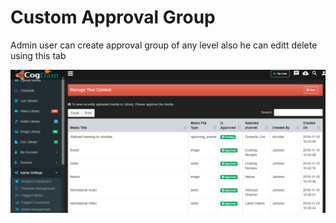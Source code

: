# Custom Approval Group

Admin user can create approval group of any level also he can editt delete using this tab

![](../../.gitbook/assets/image%20%28207%29.png)

